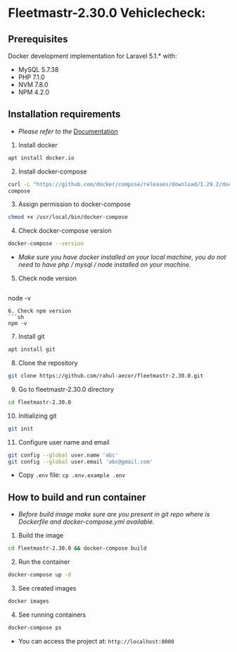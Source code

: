 # Fleetmastr-2.30.0 Vehiclecheck:
## Prerequisites
Docker development implementation for Laravel 5.1.\* with:

* MySQL 5.7.38
* PHP 7.1.0
* NVM 7.8.0
* NPM 4.2.0

## Installation requirements
* *Please refer to the* [Documentation](https://docs.docker.com/desktop/install/linux-install/)
1. Install docker
  ```sh 
  apt install docker.io
  ```
2. Install docker-compose
  ```sh 
  curl -L "https://github.com/docker/compose/releases/download/1.29.2/docker-compose-$(uname -s)-$(uname -m)" -o /usr/local/bin/docker- 
  compose
  ```
3. Assign permission to docker-compose
  ```sh 
  chmod +x /usr/local/bin/docker-compose
  ```
4. Check docker-compose version
  ```sh
  docker-compose --version
  ```

* *Make sure you have docker installed on your local machine, you do not need to have php / mysql / node installed on your machine.*
5. Check node version
   ```sh
  node -v
   ```
6. Check npm version
   ```sh
  npm -v
   ```
7. Install git
  ```sh 
  apt install git
  ```
8. Clone the repository
  ```sh
  git clone https://github.com/rahul-aecor/fleetmastr-2.30.0.git
  ```
9. Go to fleetmastr-2.30.0 directory
  ```sh
  cd fleetmastr-2.30.0 
  ```
10. Initializing git 
  ```sh 
  git init
  ```
11. Configure user name and email
  ```sh 
  git config --global user.name 'abc'   
  git config --global user.email 'abc@gmail.com'
  ```
- Copy `.env` file: `cp .env.example .env`
## How to build and run container
* *Before build image make sure are you present in git repo where is Dockerfile and docker-compose.yml available.* 

1. Build the image
  ```sh
  cd fleetmastr-2.30.0 && docker-compose build
  ```
2. Run the container
  ```sh
  docker-compose up -d
  ```
3. See created images
  ```sh
  docker images
  ```
4. See running containers
  ```sh
  docker-compose ps 
  ```
* You can access the project at: `http://localhost:8000`
